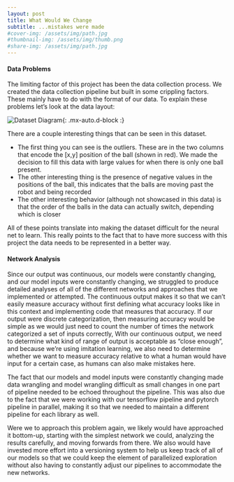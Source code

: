 ```yaml
---
layout: post
title: What Would We Change
subtitle: ...mistakes were made
#cover-img: /assets/img/path.jpg
#thumbnail-img: /assets/img/thumb.png
#share-img: /assets/img/path.jpg
---
```


#### Data Problems
The limiting factor of this project has been the data collection process. 
We created the data collection pipeline but built in some crippling factors. 
These mainly have to do with the format of our data. 
To explain these problems let’s look at the data layout:

![Dataset Diagram](/ml_comprobofinal/img/dataset_example.png){: .mx-auto.d-block :}

There are a couple interesting things that can be seen in this dataset. 
- The first thing you can see is the outliers. These are in the two columns that encode the [x,y] position of the ball (shown in red). We made the decision to fill this data with large values for when there is only one ball present.
- The other interesting thing is the presence of negative values in the positions of the ball, this indicates that the balls are moving past the robot and being recorded
- The other interesting behavior (although not showcased in this data) is that the order of the balls in the data can actually switch, depending which is closer 

All of these points translate into making the dataset difficult for the neural net to learn. 
This really points to the fact that to have more success with this project the data needs to be represented in a better way.

#### Network Analysis
Since our output was continuous, our models were constantly changing, and our model inputs were constantly changing, 
we struggled to produce detailed analyses of all of the different networks and approaches that we implemented or attempted. 
The continuous output makes it so that we can’t easily measure accuracy without first defining what accuracy looks like in this context and implementing code that measures that accuracy. 
If our output were discrete categorization, then measuring accuracy would be simple as we would just need to count the number of times the network categorized a set of inputs correctly, With our continuous output, we need to determine what kind of range of output is acceptable as “close enough”, and because we’re using imitation learning, we also need to determine whether we want to measure accuracy relative to what a human would have input for a certain case, as humans can also make mistakes here. 

The fact that our models and model inputs were constantly changing made data wrangling and model wrangling difficult as small changes in one part of 
pipeline needed to be echoed throughout the pipeline. This was also due to the fact that we were working with our tensorflow pipeline and pytorch pipeline in 
parallel, making it so that we needed to maintain a different pipeline for each library as well.

Were we to approach this problem again, we likely would have approached it bottom-up, starting with the simplest network we could, 
analyzing the results carefully, and moving forwards from there. We also would have invested more effort into a versioning system to help us keep 
track of all of our models so that we could keep the element of parallelized exploration without also having to constantly adjust our pipelines to accommodate the new networks.
